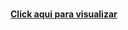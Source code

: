<br><a href="https://evertonvcf.github.io/projeto-android/" target="_blank"><strong>Click aqui para visualizar</a>
